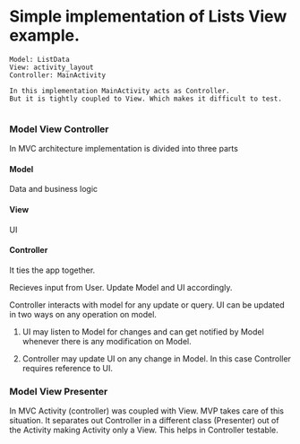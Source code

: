 # Simple implementation of Lists View example.

```
Model: ListData
View: activity_layout
Controller: MainActivity

In this implementation MainActivity acts as Controller.
But it is tightly coupled to View. Which makes it difficult to test.


```

### Model View Controller
In MVC architecture implementation is divided into three parts

#### Model
Data and business logic

#### View
UI

#### Controller
It ties the app together.

Recieves input from User. Update Model and UI accordingly.

Controller interacts with model for any update or query. UI can be updated in two ways on any operation on model.

1. UI may listen to Model for changes and can get notified by Model whenever there is any modification on Model.

2. Controller may update UI on any change in Model. In this case Controller requires reference to UI.


### Model View Presenter
In MVC Activity (controller) was coupled with View. MVP takes care of this situation.
It separates out Controller  in a different class (Presenter) out of the Activity making Activity only a View. This helps in Controller testable.
